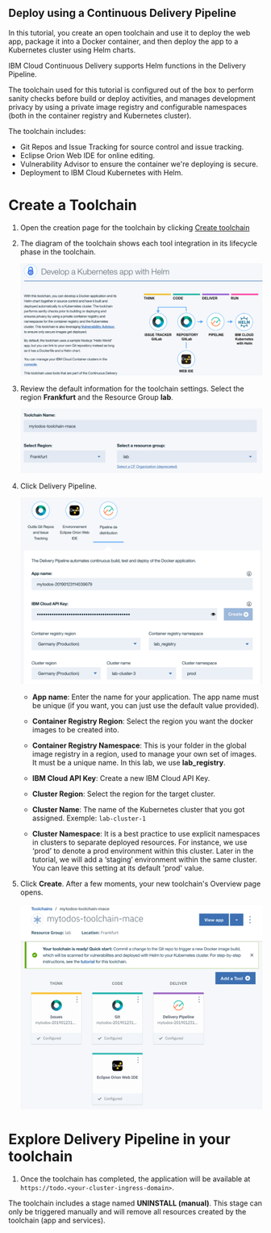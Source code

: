 ## Deploy using a Continuous Delivery Pipeline

In this tutorial, you create an open toolchain and use it to deploy the web app, package it into a Docker container, and then deploy the app to a Kubernetes cluster using Helm charts.

IBM Cloud Continuous Delivery supports Helm functions in the Delivery Pipeline. 

The toolchain used for this tutorial is configured out of the box to perform sanity checks before build or deploy activities, and manages development privacy by using a private image registry and configurable namespaces (both in the container registry and Kubernetes cluster).

The toolchain includes:

* Git Repos and Issue Tracking for source control and issue tracking.
* Eclipse Orion Web IDE for online editing.
* Vulnerability Advisor to ensure the container we're deploying is secure.
* Deployment to IBM Cloud Kubernetes with Helm.

# Create a Toolchain

1. Open the creation page for the toolchain by clicking [Create toolchain](https://cloud.ibm.com/devops/setup/deploy?repository=https://github.com/lionelmace/mytodo&branch=master)

1. The diagram of the toolchain shows each tool integration in its lifecycle phase in the toolchain.

    ![](./images/toolchain-landing.png)

1. Review the default information for the toolchain settings. Select the region **Frankfurt** and the Resource Group **lab**.

    ![](./images/toolchain-name-param.png)

1. Click Delivery Pipeline.

    ![](./images/toolchain-pipeline-config.png)

    * **App name**: Enter the name for your application. The app name must be unique (if you want, you can just use the default value provided).

    * **Container Registry Region**: Select the region you want the docker images to be created into.

    * **Container Registry Namespace**: This is your folder in the global image registry in a region, used to manage your own set of images. It must be a unique name. In this lab, we use **lab_registry**.

    * **IBM Cloud API Key**: Create a new IBM Cloud API Key.

    * **Cluster Region**: Select the region for the target cluster. 

    * **Cluster Name**: The name of the Kubernetes  cluster that you got assigned. Exemple: `lab-cluster-1`

    * **Cluster Namespace**: It is a best practice to use explicit namespaces in clusters to separate deployed resources. For instance, we use ‘prod’ to denote a prod environment within this cluster. Later in the tutorial, we will add a ‘staging’ environment within the same cluster. You can leave this setting at its default 'prod' value.

1. Click **Create**. After a few moments, your new toolchain's Overview page opens.

    ![](./images/toolchain-created.png)

# Explore Delivery Pipeline in your toolchain

1. Once the toolchain has completed, the application will be available at
    `https://todo.<your-cluster-ingress-domain>`.

The toolchain includes a stage named **UNINSTALL (manual)**. This stage can only be triggered manually and will remove all resources created by the toolchain (app and services).
